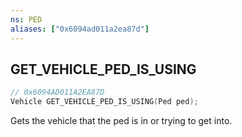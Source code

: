 ```yaml
---
ns: PED
aliases: ["0x6094ad011a2ea87d"]
---
```

## GET_VEHICLE_PED_IS_USING

```c
// 0x6094AD011A2EA87D
Vehicle GET_VEHICLE_PED_IS_USING(Ped ped);
```

Gets the vehicle that the ped is in or trying to get into.


